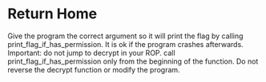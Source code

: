 # Return Home

Give the program the correct argument so it will print the flag by calling print_flag_if_has_permission. It is ok if the program crashes afterwards. Important: do not jump to decrypt in your ROP. call print_flag_if_has_permission only from the beginning of the function. Do not reverse the decrypt function or modify the program.